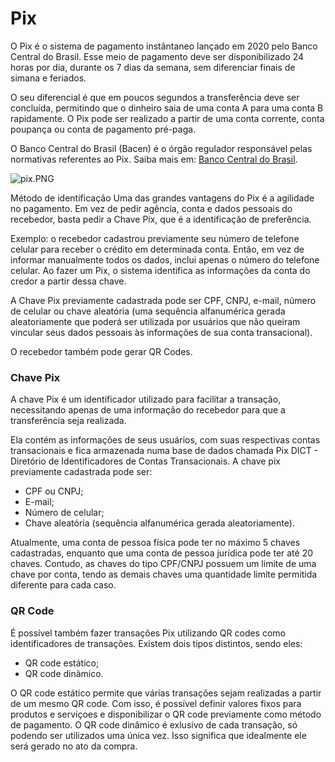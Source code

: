 <!--

Contexto
Você atua como Technical Writer em uma empresa e o Product Manager do projeto
que você faz parte pediu um tutorial, em português, de como utilizar o produto.


Para isso, ele te orientou a criar um repositório no Github e escrever em markdown um
texto com o tema "Como configurar sua chave PIX".


Instruções
● Pense que este tutorial poderia ser publicado em uma documentação pública. Por isso,
além do texto, seria interessante entender como você estruturaria as informações da
página com menu, submenu e demais recursos, como tabelas, listas ou tabs.
● Crie um repositório em sua conta no Github com o nome pix-tutorial. Você pode
consultar a documentação oficial do Github para entender desde como abrir uma conta
até como criar um repositório do zero.

-->
# Pix

O Pix é o sistema de pagamento instântaneo lançado em 2020 pelo Banco Central do Brasil. Esse meio de pagamento deve ser disponibilizado 24 horas por dia, durante os 7 dias da semana, sem diferenciar finais de simana e feriados.

O seu diferencial é que em poucos segundos a transferência deve ser concluída, permitindo que o dinheiro saia de uma conta A para uma conta B rapidamente. O Pix pode ser realizado a partir de uma conta corrente, conta poupança ou conta de pagamento pré-paga.

O Banco Central do Brasil (Bacen) é o órgão regulador responsável pelas normativas referentes ao Pix. Saiba mais em: [Banco Central do Brasil](https://www.bcb.gov.br/estabilidadefinanceira/pix).

![pix.PNG]("Pix")

Método de identificação
Uma das grandes vantagens do Pix é a agilidade no pagamento. Em vez de pedir agência, conta e dados pessoais do recebedor, basta pedir a Chave Pix, que é a identificação de preferência.

Exemplo: o recebedor cadastrou previamente seu número de telefone celular para receber o crédito em determinada conta. Então, em vez de informar manualmente todos os dados, inclui apenas o número do telefone celular. Ao fazer um Pix, o sistema identifica as informações da conta do credor a partir dessa chave.

A Chave Pix previamente cadastrada pode ser CPF, CNPJ, e-mail, número de celular ou chave aleatória (uma sequência alfanumérica gerada aleatoriamente que poderá ser utilizada por usuários que não queiram vincular seus dados pessoais às informações de sua conta transacional). 

O recebedor também pode gerar QR Codes.

<!--
## Como configurar sua chave Pix
Não há limite mínimo para pagamentos ou transferências via Pix. Isso quer dizer que você pode fazer transações a partir de R$0,01. Em geral, também não há limite máximo de valores. Entretanto, as instituições que ofertam o Pix poderão estabelecer limites máximos de valor baseados em critérios de mitigação de riscos de fraude e de critérios de prevenção à lavagem de dinheiro e ao financiamento do terrorismo. Os usuários podem solicitar ajustes nos limites estabelecidos, devendo a instituição acatar imediatamente a solicitação caso o pedido seja para redução de valor.
-->
### Chave Pix

A chave Pix é um identificador utilizado para facilitar a transação, necessitando apenas de uma informação do recebedor para que a transferência seja realizada.

Ela contém as informações de seus usuários, com suas respectivas contas transacionais e fica armazenada numa base de dados chamada Pix DICT - Diretório de Identificadores de Contas Transacionais.  A chave pix previamente cadastrada pode ser:

- CPF ou CNPJ;
- E-mail;
- Número de celular;
- Chave aleatória (sequência alfanumérica gerada aleatoriamente). 

Atualmente, uma conta de pessoa física pode ter no máximo 5 chaves cadastradas, enquanto que uma conta de pessoa jurídica pode ter até 20 chaves. Contudo, as chaves do tipo CPF/CNPJ possuem um limite de uma chave por conta, tendo as demais chaves uma quantidade limite permitida diferente para cada caso. 

### QR Code

É possível também fazer transações Pix utilizando QR codes como identificadores de transações. Existem dois tipos distintos, sendo eles:

- QR code estático;
- QR code dinâmico.

O QR code estático permite que várias transações sejam realizadas a partir de um mesmo QR code. Com isso, é possível definir valores fixos para produtos e serviçoes e disponibilizar o QR code previamente como método de pagamento. O QR code dinâmico é exlusivo de cada transação, só podendo ser utilizados uma única vez. Isso significa que idealmente ele será gerado no ato da compra.